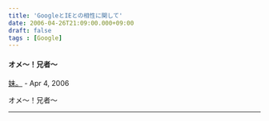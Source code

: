 ```yaml
---
title: 'GoogleとIEとの相性に関して'
date: 2006-04-26T21:09:00.000+09:00
draft: false
tags : [Google]
---
```


#### オメ～！兄者～
[妹。]( "noreply@blogger.com") - <time datetime="2006-04-27T13:00:00.000+09:00">Apr 4, 2006</time>

オメ～！兄者～
<hr />

